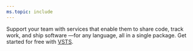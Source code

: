```yaml
---
ms.topic: include
---
```


Support your team with services that enable them to share code, track work, and ship software &mdash;for any language, all in a single package. Get started for free with [VSTS](https://visualstudio.microsoft.com/products/visual-studio-team-services-vs).  

